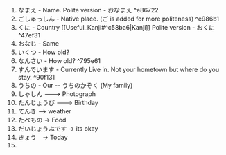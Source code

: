 1. なまえ - Name. 
   Polite version - おなまえ ^e86722
2. ごしゅっしん - Native place. (ご is added for more politeness) ^e986b1
3. くに - Country [[Useful_Kanji#^c58ba6|Kanji]]
   Polite version - おくに ^47ef31
4. おなじ - Same
5. いくつ - How old? 
6. なんさい - How old?  ^795e61
7. すんでいます - Currently Live in. Not your hometown but where do you stay. ^90f131
8. うちの - Our -- うちのかぞく         (My family)
9. しゃしん ---> Photograph
10. たんじょうび ---> Birthday
11. てんき --> weather
12. たべもの   -> Food
13. だいじょうぶです -> its okay
14. きょう　-> Today
15. 
